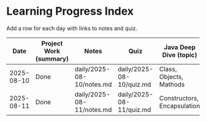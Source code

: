 # Learning Progress Index

Add a row for each day with links to notes and quiz.

| Date       | Project Work (summary) | Notes                     | Quiz                     | Java Deep Dive (topic)      |
|------------|------------------------|---------------------------|--------------------------|-----------------------------|
| 2025-08-10 | Done                   | daily/2025-08-10/notes.md | daily/2025-08-10/quiz.md | Class, Objects, Mathods     |
| 2025-08-11 | Done                   | daily/2025-08-11/notes.md | daily/2025-08-11/quiz.md | Constructors, Encapsulation |